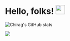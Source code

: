 # Hello, folks! <img src="https://raw.githubusercontent.com/MartinHeinz/MartinHeinz/master/wave.gif" width="30px">

![Chirag's GitHub stats](https://github-readme-stats.vercel.app/api?username=chiragmthakkar&show_icons=true&theme=radical)

![](https://img.shields.io/badge/<WORD_ON_LEFT>-<WORD_ON_RIGHT>-informational?style=flat&logo=<LOGO_NAME>&logoColor=white&color=2bbc8a)


<!--
**chiragmthakkar/chiragmthakkar** is a ✨ _special_ ✨ repository because its `README.md` (this file) appears on your GitHub profile.

Here are some ideas to get you started:

- 🔭 I’m currently working on ...
- 🌱 I’m currently learning ...
- 👯 I’m looking to collaborate on ...
- 🤔 I’m looking for help with ...
- 💬 Ask me about ...
- 📫 How to reach me: ...
- 😄 Pronouns: ...
- ⚡ Fun fact: ...
-->
